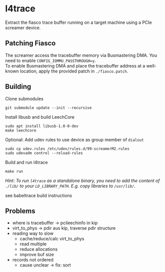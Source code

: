 # l4trace

Extract the fiasco trace buffer running on a target machine using a
PCIe screamer device.

## Patching Fiasco
The screamer access the tracebuffer memory via Busmastering DMA.
You need to enable `CONFIG_IOMMU_PASSTHROUGH=y`. \
To enable Busmastering DMA and place the tracebuffer address at
a well-known location, apply the provided patch
in `./fiasco.patch`.

## Building
Clone submodules
```
git submodule update --init --recursive
```

Install libusb and build LeechCore
```
sudo apt install libusb-1.0-0-dev 
make leechcore
```

Optional: Add udev rules to use device as group member of `dialout`
```
sudo cp udev.rules /etc/udev/rules.d/99-screamerM2.rules
sudo udevadm control --reload-rules
```

Build and run l4trace
```
make run
```
*Hint: To run `l4trace` as a standalone binary, you need to add
the content of `./lib/` to your `LD_LIBRARY_PATH`.
E.g. copy libraries to `/usr/lib/`.*

see babeltrace build instructions

## Problems
- where is tracebuffer -> pcileechinfo in kip
- virt_to_phys -> pdir aus kip, traverse pdir structure
- reading way to slow
	- cache/reduce/calc virt_to_phys
	- read multiple
	- reduce allocations
	- improve buf size
- records not ordered
	- cause unclear
	-> fix: sort
